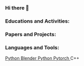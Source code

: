 ### Hi there 👋
<h3 align="left">Educations and Activities:</h3>
<h3 align="left">Papers and Projects:</h3>
<h3 align="left">Languages and Tools:</h3>
<p align="left">
  <a href="https://www.unrealengine.com/ko/"> Python </a>
  <a href="https://www.blender.org/"> Blender </a>
  <a href="https://www.python.org/"> Python </a>
  <a href="https://pytorch.org/"> Pytorch </a>
  C++
  
</p>


<!--
**Tab4Space/Tab4Space** is a ✨ _special_ ✨ repository because its `README.md` (this file) appears on your GitHub profile.

Here are some ideas to get you started:

- 🔭 I’m currently working on ...
- 🌱 I’m currently learning ...
- 👯 I’m looking to collaborate on ...
- 🤔 I’m looking for help with ...
- 💬 Ask me about ...
- 📫 How to reach me: ...
- 😄 Pronouns: ...
- ⚡ Fun fact: ...
-->
